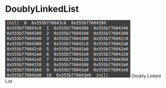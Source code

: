 # DoublyLinkedList
![DoublyLinkedList](https://github.com/NathanLouth/DoublyLinkedList/blob/main/Image.png) 
Doubly Linked List
